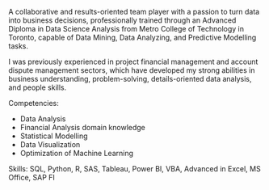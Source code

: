 A collaborative and results-oriented team player with a passion to turn data into business decisions, professionally trained through an Advanced Diploma in Data Science Analysis from Metro College of Technology in Toronto, capable of Data Mining, Data Analyzing, and Predictive Modelling tasks.

I was previously experienced in project financial management and account dispute management sectors, which have developed my strong abilities in business understanding, problem-solving, details-oriented data analysis, and people skills.

Competencies:
+ Data Analysis
+ Financial Analysis domain knowledge
+ Statistical Modelling
+ Data Visualization
+ Optimization of Machine Learning

Skills:
SQL, Python, R, SAS, Tableau, Power BI, VBA, Advanced in Excel, MS Office, SAP FI
<!---
pengw710/pengw710 is a ✨ special ✨ repository because its `README.md` (this file) appears on your GitHub profile.
You can click the Preview link to take a look at your changes.
--->

